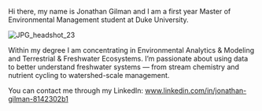 Hi there, my name is Jonathan Gilman and I am a first year Master of Environmental Management student at Duke University.

![JPG_headshot_23](https://github.com/user-attachments/assets/51105309-4f6b-47ae-89a3-ed8cf244029f)


Within my degree I am concentrating in Environmental Analytics & Modeling and Terrestrial & Freshwater Ecosystems. I’m passionate about using data to better understand freshwater systems — from stream chemistry and nutrient cycling to watershed-scale management.

You can contact me through my LinkedIn: www.linkedin.com/in/jonathan-gilman-8142302b1 

<!--
**jonathangilman/jonathangilman** is a ✨ _special_ ✨ repository because its `README.md` (this file) appears on your GitHub profile.

Here are some ideas to get you started:

- 🔭 I’m currently working on ...
- 🌱 I’m currently learning ...
- 👯 I’m looking to collaborate on ...
- 🤔 I’m looking for help with ...
- 💬 Ask me about ...
- 📫 How to reach me: ...
- 😄 Pronouns: ...
- ⚡ Fun fact: ...
-->
